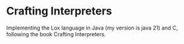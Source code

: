 # Crafting Interpreters

Implementing the Lox language in Java (my version is java 21) and C, following the book Crafting Interpreters.
